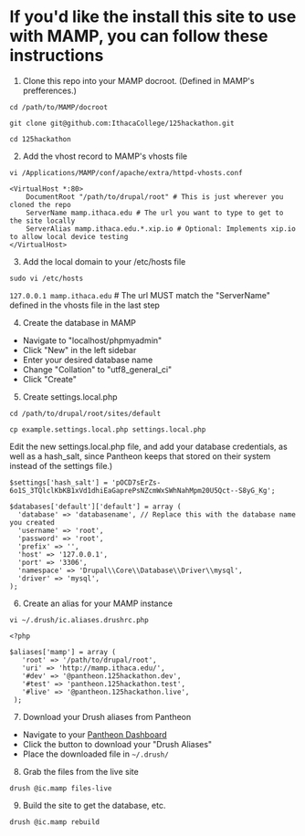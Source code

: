 # If you'd like the install this site to use with MAMP, you can follow these instructions

1. Clone this repo into your MAMP docroot. (Defined in MAMP's prefferences.)

`cd /path/to/MAMP/docroot`

`git clone git@github.com:IthacaCollege/125hackathon.git`

`cd 125hackathon`

2. Add the vhost record to MAMP's vhosts file

`vi /Applications/MAMP/conf/apache/extra/httpd-vhosts.conf`

```
<VirtualHost *:80>
    DocumentRoot "/path/to/drupal/root" # This is just wherever you cloned the repo
    ServerName mamp.ithaca.edu # The url you want to type to get to the site locally
    ServerAlias mamp.ithaca.edu.*.xip.io # Optional: Implements xip.io to allow local device testing
</VirtualHost>
```

3. Add the local domain to your /etc/hosts file

`sudo vi /etc/hosts`

`127.0.0.1 mamp.ithaca.edu` # The url MUST match the "ServerName" defined in the vhosts file in the last step

4. Create the database in MAMP

* Navigate to "localhost/phpmyadmin"
* Click "New" in the left sidebar
* Enter your desired database name
* Change "Collation" to "utf8_general_ci"
* Click "Create"

5. Create settings.local.php

`cd /path/to/drupal/root/sites/default`

`cp example.settings.local.php settings.local.php`

Edit the new settings.local.php file, and add your database credentials, as well as a hash_salt, since Pantheon keeps that stored on their system instead of the settings file.)

```
$settings['hash_salt'] = 'pOCD7sErZs-6o1S_3TQlclKbKB1xVd1dhiEaGaprePsNZcmWxSWhNahMpm20U5Qct--S8yG_Kg';

$databases['default']['default'] = array (
  'database' => 'databasename', // Replace this with the database name you created
  'username' => 'root',
  'password' => 'root',
  'prefix' => '',
  'host' => '127.0.0.1',
  'port' => '3306',
  'namespace' => 'Drupal\\Core\\Database\\Driver\\mysql',
  'driver' => 'mysql',
);
```

6. Create an alias for your MAMP instance

`vi ~/.drush/ic.aliases.drushrc.php`

```
<?php

$aliases['mamp'] = array (
   'root' => '/path/to/drupal/root',
   'uri' => 'http://mamp.ithaca.edu/',
   '#dev' => '@pantheon.125hackathon.dev',
   '#test' => 'pantheon.125hackathon.test',
   '#live' => '@pantheon.125hackathon.live',
 );
 ```
7. Download your Drush aliases from Pantheon

* Navigate to your [Pantheon Dashboard](https://dashboard.pantheon.io)
* Click the button to download your "Drush Aliases"
* Place the downloaded file in `~/.drush/`

8. Grab the files from the live site

`drush @ic.mamp files-live`

9. Build the site to get the database, etc.

`drush @ic.mamp rebuild`
